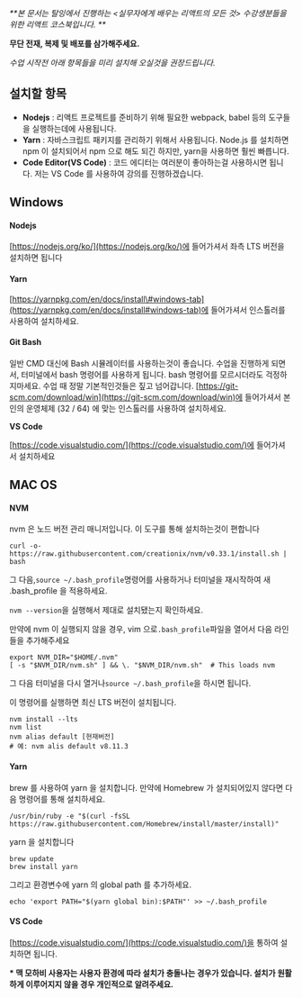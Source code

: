 _**본 문서는 탈잉에서 진행하는 &lt;실무자에게 배우는 리액트의 모든 것&gt; 수강생분들을 위한 리액트 코스북입니다. **_

**무단 전재, 복제 및 배포를 삼가해주세요.**

_수업 시작전 아래 항목들을 미리 설치해 오실것을 권장드립니다._

## 설치할 항목

* **Nodejs** : 리액트 프로젝트를 준비하기 위해 필요한 webpack, babel 등의 도구들을 실행하는데에 사용됩니다.
* **Yarn** : 자바스크립트 패키지를 관리하기 위해서 사용됩니다. Node.js 를 설치하면 npm 이 설치되어서 npm 으로 해도 되긴 하지만, yarn을 사용하면 훨씬 빠릅니다.
* **Code Editor\(VS Code\)** : 코드 에디터는 여러분이 좋아하는걸 사용하시면 됩니다. 저는 VS Code 를 사용하여 강의를 진행하겠습니다.

## Windows

#### **Nodejs**

[https://nodejs.org/ko/](https://nodejs.org/ko/)에 들어가셔서 좌측 LTS 버전을 설치하면 됩니다

#### **Yarn**

[https://yarnpkg.com/en/docs/install\#windows-tab](https://yarnpkg.com/en/docs/install#windows-tab)에 들어가셔서 인스톨러를 사용하여 설치하세요.

#### **Git Bash**

일반 CMD 대신에 Bash 시뮬레이터를 사용하는것이 좋습니다. 수업을 진행하게 되면서, 터미널에서 bash 명령어를 사용하게 됩니다. bash 명령어를 모르시더라도 걱정하지마세요. 수업 때 정말 기본적인것들은 짚고 넘어갑니다. [https://git-scm.com/download/win](https://git-scm.com/download/win)에 들어가셔서 본인의 운영체제 \(32 / 64\) 에 맞는 인스톨러를 사용하여 설치하세요.

**VS Code**

[https://code.visualstudio.com/](https://code.visualstudio.com/)에 들어가셔서 설치하세요

## MAC OS

#### NVM

nvm 은 노드 버전 관리 매니저입니다. 이 도구를 통해 설치하는것이 편합니다

```
curl -o- https://raw.githubusercontent.com/creationix/nvm/v0.33.1/install.sh | bash
```

그 다음,`source ~/.bash_profile`명령어를 사용하거나 터미널을 재시작하여 새 .bash\_profile 을 적용하세요.

`nvm --version`을 실행해서 제대로 설치됐는지 확인하세요.

만약에 nvm 이 실행되지 않을 경우, vim 으로`.bash_profile`파일을 열어서 다음 라인들을 추가해주세요

```
export NVM_DIR="$HOME/.nvm"
[ -s "$NVM_DIR/nvm.sh" ] && \. "$NVM_DIR/nvm.sh"  # This loads nvm
```

그 다음 터미널을 다시 열거나`source ~/.bash_profile`을 하시면 됩니다.

이 명령어를 실행하면 최신 LTS 버전이 설치됩니다.

```
nvm install --lts
nvm list
nvm alias default [현재버전]
# 예: nvm alis default v8.11.3
```

#### **Yarn**

brew 를 사용하여 yarn 을 설치합니다. 만약에 Homebrew 가 설치되어있지 않다면 다음 명령어를 통해 설치하세요.

```
/usr/bin/ruby -e "$(curl -fsSL https://raw.githubusercontent.com/Homebrew/install/master/install)"
```

yarn 을 설치합니다

```
brew update
brew install yarn
```

그리고 환경변수에 yarn 의 global path 를 추가하세요.

```
echo 'export PATH="$(yarn global bin):$PATH"' >> ~/.bash_profile
```

#### VS Code

[https://code.visualstudio.com/](https://code.visualstudio.com/)을 통하여 설치하면 됩니다.

**\* 맥 모하비 사용자는 사용자 환경에 따라 설치가 충돌나는 경우가 있습니다. 설치가 원활하게 이루어지지 않을 경우 개인적으로 알려주세요.**

